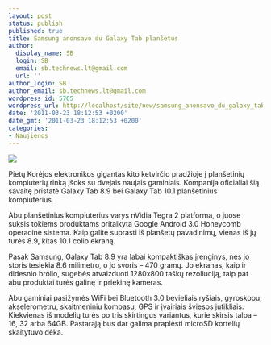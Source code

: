 ```yaml
---
layout: post
status: publish
published: true
title: Samsung anonsavo du Galaxy Tab planšetus
author:
  display_name: SB
  login: SB
  email: sb.technews.lt@gmail.com
  url: ''
author_login: SB
author_email: sb.technews.lt@gmail.com
wordpress_id: 5705
wordpress_url: http://localhost/site/new/samsung_anonsavo_du_galaxy_tab_plansetus/
date: '2011-03-23 18:12:53 +0200'
date_gmt: '2011-03-23 18:12:53 +0200'
categories:
- Naujienos
---
```

<div class="imgright"><img src="http://technews.lt/upload/galaxy-tab-4.jpg"  /></div>
<p>Pietų Korėjos elektronikos gigantas kito ketvirčio pradžioje į planšetinių kompiuterių rinką įšoks su dvejais naujais gaminiais. Kompanija oficialiai šią savaitę pristatė Galaxy Tab 8.9 bei Galaxy Tab 10.1 planšetinius kompiuterius.</p>
<p>Abu planšetinius kompiuterius varys nVidia Tegra 2 platforma, o juose suksis tokiems produktams pritaikyta Google Android 3.0 Honeycomb operacinė sistema. Kaip galite suprasti iš planšetų pavadinimų, vienas iš jų turės 8.9, kitas 10.1 colio ekraną.</p>
<p>Pasak Samsung, Galaxy Tab 8.9 yra labai kompaktiškas įrenginys, nes jo storis tesiekia 8.6 milimetro, o jo svoris – 470 gramų. Jo ekranas, kaip ir didesnio brolio, sugebės atvaizduoti 1280x800 taškų rezoliuciją, taip pat abu produktai turės galinę ir priekinę kameras.</p>
<p>Abu gaminiai pasižymės WiFi bei Bluetooth 3.0 bevieliais ryšiais, gyroskopu, akselerometru, skaitmeniniu kompasu, GPS ir įvairiais šviesos jutikliais. Kiekvienas iš modelių turės po tris skirtingus variantus, kurie skirsis talpa – 16, 32 arba 64GB. Pastarąją bus dar galima praplėsti microSD kortelių skaitytuvo dėka.<br /></p>
